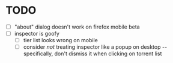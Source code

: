 # TODO

- [ ] "about" dialog doesn't work on firefox mobile beta
- [ ] inspector is goofy
  - [ ] tier list looks wrong on mobile
  - [ ] consider _not_ treating inspector like a popup on desktop -- specifically, don't dismiss it when clicking on torrent list
